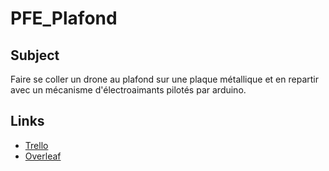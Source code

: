 # PFE_Plafond

## Subject

Faire se coller un drone au plafond sur une plaque métallique et en repartir avec un mécanisme d'électroaimants pilotés par arduino.

## Links

- [Trello](https://trello.com/b/fwUn0QRH/pfeplafonnage)
- [Overleaf](https://www.overleaf.com/project/65b912052e58eb6b066055c1)

